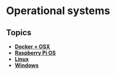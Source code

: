 # Operational systems

## Topics

* ****[**Docker + OSX**](docker-+-osx.md)****
* ****[**Raspberry Pi OS**](raspberry-pi-os.md)****
* ****[**Linux**](linux/)****
* ****[**Windows**](windows.md)****
